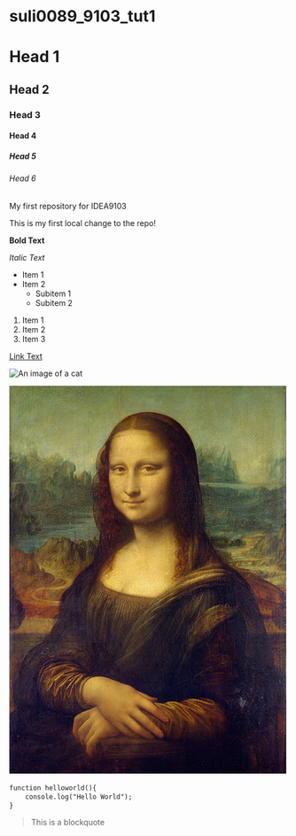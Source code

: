# suli0089_9103_tut1
# Head 1
## Head 2
### Head 3
#### Head 4
##### Head 5
###### Head 6

My first repository for IDEA9103

This is my first local change to the repo!

**Bold Text**

*Italic Text*

- Item 1
- Item 2
    - Subitem 1
    - Subitem 2

1. Item 1
2. Item 2
3. Item 3

[Link Text](https://canvas.sydney.edu.au/courses/60108/pages/week-8-tutorial?module_item_id=2440190)

![An image of a cat](https://placekitten.com/200/300)

![An image of Mona Lisa](readmeImages/Mona_Lisa_by_Leonardo_da_Vinci_500_x_700.jpg)

```
function helloworld(){
    console.log("Hello World");
}
```

> This is a blockquote 